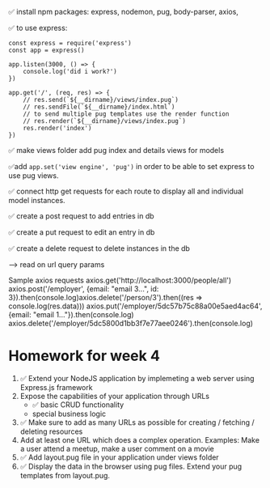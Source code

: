 
:white_check_mark: install npm packages: express, nodemon, pug, body-parser, axios,

:white_check_mark: to use express:
    
    const express = require('express')
    const app = express()

    app.listen(3000, () => {
        console.log('did i work?')
    })

    app.get('/', (req, res) => {
        // res.send(`${__dirname}/views/index.pug`)
        // res.sendFile(`${__dirname}/index.html`)
        // to send multiple pug templates use the render function
        // res.render(`${__dirname}/views/index.pug`)
        res.render('index')
    })

:white_check_mark: make views folder
add pug index and details views for models
    
:white_check_mark:add `app.set('view engine', 'pug')` in order to be able to set express to use pug views.

:white_check_mark: connect http get requests for each route to display all  and individual model instances.

:white_check_mark: create a post request to add entries in db

:white_check_mark: create a put request to edit an entry in db

:white_check_mark: create a delete request to delete instances in the db


--> read on url query params

Sample axios requests
axios.get('http://localhost:3000/people/all')
axios.post('/employer', {email: "email 3...", id: 3}).then(console.log)axios.delete('/person/3').then((res => console.log(res.data)))
axios.put('/employer/5dc57b75c88a00e5aed4ac64', {email: "email 1..."}).then(console.log)
axios.delete('/employer/5dc5800d1bb3f7e77aee0246').then(console.log)


# Homework for week 4

1) :white_check_mark: Extend your NodeJS application by implemeting a web server using Express.js framework
2) Expose the capabilities of your application through URLs
    - :white_check_mark: basic CRUD functionality
    - special business logic
3) :white_check_mark: Make sure to add as many URLs as possible for creating / fetching / deleting resources
4) Add at least one URL which does a complex operation. Examples: Make a user attend a meetup, make a user comment on a movie
5) :white_check_mark: Add layout.pug file in your application under views folder
6) :white_check_mark: Display the data in the browser using pug files. Extend your pug templates from layout.pug.